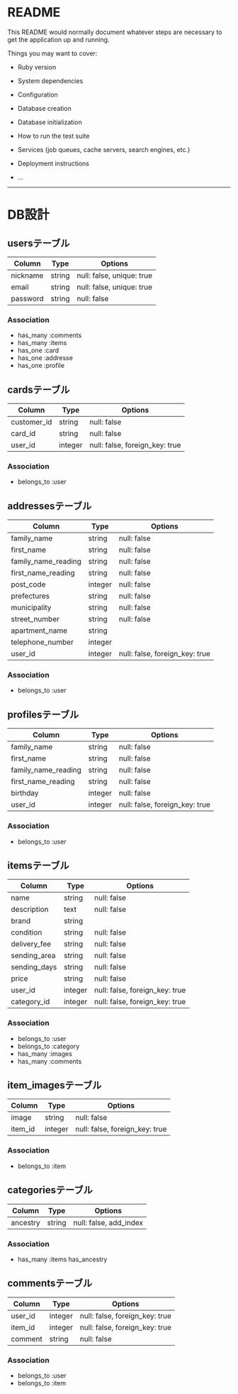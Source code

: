 # README

This README would normally document whatever steps are necessary to get the
application up and running.

Things you may want to cover:

* Ruby version

* System dependencies

* Configuration

* Database creation

* Database initialization

* How to run the test suite

* Services (job queues, cache servers, search engines, etc.)

* Deployment instructions

* ...

-------------------------------------------------------------------------------

# DB設計

## usersテーブル
|Column|Type|Options|
|------|----|-------|
|nickname|string|null: false, unique: true|              #ユーザー名（一意性）
|email|string|null: false, unique: true|                 #Eメール（一意性）
|password|string|null: false|                            #パスワード

### Association
- has_many :comments
- has_many :items
- has_one :card
- has_one :addresse
- has_one :profile




## cardsテーブル
|Column|Type|Options|
|------|----|-------|
|customer_id|string|null: false|                          #payjpの顧客id
|card_id|string|null: false|                              #payjpのデフォルトカードid
|user_id|integer|null: false, foreign_key: true|          #usersテーブルのid

### Association
- belongs_to :user




## addressesテーブル
|Column|Type|Options|
|------|----|-------|
|family_name|string|null: false|                          #苗字
|first_name|string|null: false|                           #名前
|family_name_reading|string|null: false|                  #苗字（ふりがな）
|first_name_reading|string|null: false|                   #名前（ふりがな）
|post_code|integer|null: false|                           #郵便番号
|prefectures|string|null: false|                          #都道府県
|municipality|string|null: false|                         #市区町村
|street_number|string|null: false|                        #番地
|apartment_name|string||                                  #マンション名やビル名、部屋番号（任意）
|telephone_number|integer||                               #電話番号は（任意）
|user_id|integer|null: false, foreign_key: true|          #usersテーブルのid

### Association
- belongs_to :user




## profilesテーブル
|Column|Type|Options|
|------|----|-------|
|family_name|string|null: false|                          #苗字
|first_name|string|null: false|                           #名前
|family_name_reading|string|null: false|                  #苗字（ふりがな）
|first_name_reading|string|null: false|                   #名前（ふりがな）
|birthday|integer|null: false|                            #生年月日
|user_id|integer|null: false, foreign_key: true|          #usersテーブルのid

### Association
- belongs_to :user




## itemsテーブル
|Column|Type|Options|
|------|----|-------|
|name|string|null: false|                                 #商品名
|description|text|null: false|                            #商品説明
|brand|string||                                           #ブランド（任意）
|condition|string|null: false|                            #商品状態
|delivery_fee|string|null: false|                         #送料負担
|sending_area|string|null: false|                         #発送元地域
|sending_days|string|null: false|                         #発送日数
|price|string|null: false|                                #価格
|user_id|integer|null: false, foreign_key: true|          #usersテーブルのid
|category_id|integer|null: false, foreign_key: true|      #categoriesテーブルのid

### Association
- belongs_to :user
- belongs_to :category
- has_many :images
- has_many :comments




## item_imagesテーブル
|Column|Type|Options|
|------|----|-------|
|image|string|null: false|                                #商品イメージ
|item_id|integer|null: false, foreign_key: true|          #itemsテーブルのid

### Association
- belongs_to :item




## categoriesテーブル
|Column|Type|Options|
|------|----|-------|
|ancestry|string|null: false, add_index|                 #カテゴリー名

### Association
- has_many :items
  has_ancestry




## commentsテーブル
|Column|Type|Options|
|------|----|-------|
|user_id|integer|null: false, foreign_key: true|         #usersテーブルのid
|item_id|integer|null: false, foreign_key: true|         #itemsテーブルのid
|comment|string|null: false|                             #コメント内容

### Association
- belongs_to :user
- belongs_to :item


